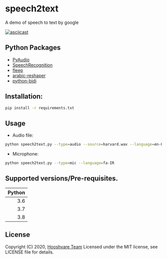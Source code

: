 # speech2text
A demo of speech to text by google

[![asciicast](https://asciinema.org/a/327399.svg)](https://asciinema.org/a/327399)

## Python Packages
- [PyAudio](http://people.csail.mit.edu/hubert/pyaudio/)
- [SpeechRecognition](https://github.com/Uberi/speech_recognition#readme)
- [fleep](https://github.com/floyernick/fleep-py)
- [arabic-reshaper](https://github.com/mpcabd/python-arabic-reshaper)
- [python-bidi](https://github.com/MeirKriheli/python-bidi)

## Installation:
``` bash
pip install -r requirements.txt
```

## Usage
- Audio file:
``` bash
python speech2text.py --type=audio --source=harvard.wav --language=en-US
```

- Microphone:
``` bash
python speech2text.py --type=mic --language=fa-IR
```

## Supported versions/Pre-requisites.

| Python        |
| -------------:|
| 3.6           |
| 3.7           |
| 3.8           |

## License

Copyright (C) 2020, [Hooshvare Team](https://hooshvare.com/)
Licensed under the MIT license, see LICENSE file for details.
